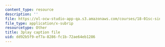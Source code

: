 ```yaml
---
content_type: resource
description: ''
file: https://ol-ocw-studio-app-qa.s3.amazonaws.com/courses/18-01sc-single-variable-calculus-fall-2010/dd92b5f9ef7a8286fc1b72ae64eb1286_aeQA5d3gZTI.srt
file_type: application/x-subrip
resourcetype: Other
title: 3play caption file
uid: dd92b5f9-ef7a-8286-fc1b-72ae64eb1286
---
```

